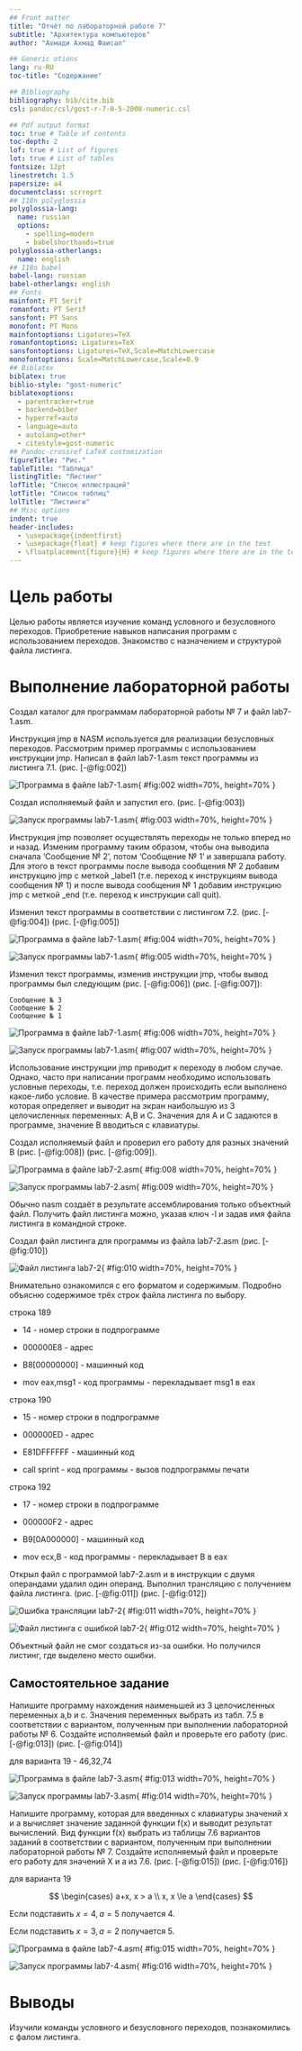 ```yaml
---
## Front matter
title: "Отчёт по лабораторной работе 7"
subtitle: "Архитектура компьютеров"
author: "Ахмади Ахмад Фаисал"

## Generic otions
lang: ru-RU
toc-title: "Содержание"

## Bibliography
bibliography: bib/cite.bib
csl: pandoc/csl/gost-r-7-0-5-2008-numeric.csl

## Pdf output format
toc: true # Table of contents
toc-depth: 2
lof: true # List of figures
lot: true # List of tables
fontsize: 12pt
linestretch: 1.5
papersize: a4
documentclass: scrreprt
## I18n polyglossia
polyglossia-lang:
  name: russian
  options:
	- spelling=modern
	- babelshorthands=true
polyglossia-otherlangs:
  name: english
## I18n babel
babel-lang: russian
babel-otherlangs: english
## Fonts
mainfont: PT Serif
romanfont: PT Serif
sansfont: PT Sans
monofont: PT Mono
mainfontoptions: Ligatures=TeX
romanfontoptions: Ligatures=TeX
sansfontoptions: Ligatures=TeX,Scale=MatchLowercase
monofontoptions: Scale=MatchLowercase,Scale=0.9
## Biblatex
biblatex: true
biblio-style: "gost-numeric"
biblatexoptions:
  - parentracker=true
  - backend=biber
  - hyperref=auto
  - language=auto
  - autolang=other*
  - citestyle=gost-numeric
## Pandoc-crossref LaTeX customization
figureTitle: "Рис."
tableTitle: "Таблица"
listingTitle: "Листинг"
lofTitle: "Список иллюстраций"
lotTitle: "Список таблиц"
lolTitle: "Листинги"
## Misc options
indent: true
header-includes:
  - \usepackage{indentfirst}
  - \usepackage{float} # keep figures where there are in the text
  - \floatplacement{figure}{H} # keep figures where there are in the text
---
```


# Цель работы

Целью работы является изучение команд условного и безусловного переходов. Приобретение навыков написания программ с использованием переходов. Знакомство с назначением и структурой файла листинга.

# Выполнение лабораторной работы

Создал каталог для программам лабораторной работы № 7 и файл lab7-1.asm.

Инструкция jmp в NASM используется для реализации безусловных переходов. Рассмотрим пример программы с использованием инструкции jmp.
Написал в файл lab7-1.asm текст программы из листинга 7.1. (рис. [-@fig:002])

![Программа в файле lab7-1.asm](image/02.png){ #fig:002 width=70%, height=70% }

Создал исполняемый файл и запустил его. (рис. [-@fig:003])

![Запуск программы lab7-1.asm](image/03.png){ #fig:003 width=70%, height=70% }

Инструкция jmp позволяет осуществлять переходы не только вперед но и назад. 
Изменим программу таким образом, чтобы она выводила сначала ‘Сообщение № 2’, потом ‘Сообщение № 1’ и завершала работу. 
Для этого в текст программы после вывода сообщения № 2 добавим инструкцию jmp с меткой _label1 (т.е. переход к инструкциям вывода сообщения № 1) и после вывода сообщения № 1 добавим инструкцию jmp с меткой _end 
(т.е. переход к инструкции call quit). 

Изменил текст программы в соответствии с листингом 7.2. (рис. [-@fig:004]) (рис. [-@fig:005])

![Программа в файле lab7-1.asm](image/04.png){ #fig:004 width=70%, height=70% }

![Запуск программы lab7-1.asm](image/05.png){ #fig:005 width=70%, height=70% }

Изменил текст программы, изменив инструкции jmp, чтобы вывод программы был следующим (рис. [-@fig:006]) (рис. [-@fig:007]):
```
Сообщение № 3
Сообщение № 2
Сообщение № 1
```

![Программа в файле lab7-1.asm](image/06.png){ #fig:006 width=70%, height=70% }

![Запуск программы lab7-1.asm](image/07.png){ #fig:007 width=70%, height=70% }

Использование инструкции jmp приводит к переходу в любом случае. 
Однако, часто при написании программ необходимо использовать условные переходы, 
т.е. переход должен происходить если выполнено какое-либо условие. 
В качестве примера рассмотрим программу, которая определяет и выводит на экран наибольшую из 3 целочисленных переменных: A,B и C. 
Значения для A и C задаются в программе, значение B вводиться с клавиатуры. 

Создал исполняемый файл и проверил его работу для разных значений B (рис. [-@fig:008]) (рис. [-@fig:009]).

![Программа в файле lab7-2.asm](image/08.png){ #fig:008 width=70%, height=70% }

![Запуск программы lab7-2.asm](image/09.png){ #fig:009 width=70%, height=70% }

Обычно nasm создаёт в результате ассемблирования только объектный файл. 
Получить файл листинга можно, указав ключ -l и задав имя файла листинга в командной строке. 

Создал файл листинга для программы из файла lab7-2.asm (рис. [-@fig:010])

![Файл листинга lab7-2](image/10.png){ #fig:010 width=70%, height=70% }

Внимательно ознакомился с его форматом и содержимым. 
Подробно объясню содержимое трёх строк файла листинга по выбору.

строка 189

- 14 - номер строки в подпрограмме

- 000000E8 - адрес

- B8[00000000]  - машинный код

- mov eax,msg1 - код программы - перекладывает msg1 в eax 

строка 190

- 15 - номер строки в подпрограмме

- 000000ED - адрес

- E81DFFFFFF - машинный код

- call sprint - код программы - вызов подпрограммы печати

строка 192

- 17 - номер строки в подпрограмме

- 000000F2 - адрес

- B9[0A000000] - машинный код

- mov ecx,B - код программы - перекладывает B в eax 

Открыл файл с программой lab7-2.asm и в инструкции с двумя операндами удалил один операнд. 
Выполнил трансляцию с получением файла листинга. (рис. [-@fig:011]) (рис. [-@fig:012])

![Ошибка трансляции lab7-2](image/11.png){ #fig:011 width=70%, height=70% }

![Файл листинга с ошибкой lab7-2](image/12.png){ #fig:012 width=70%, height=70% }

Объектный файл не смог создаться из-за ошибки. Но получился листинг, где выделено место ошибки.

## Самостоятельное задание

Напишите программу нахождения наименьшей из 3 целочисленных переменных a,b и c. 
Значения переменных выбрать из табл. 7.5 в соответствии с вариантом, полученным при выполнении лабораторной работы № 6.
Создайте исполняемый файл и проверьте его работу (рис. [-@fig:013]) (рис. [-@fig:014])

для варианта 19 - 46,32,74

![Программа в файле lab7-3.asm](image/13.png){ #fig:013 width=70%, height=70% }

![Запуск программы lab7-3.asm](image/14.png){ #fig:014 width=70%, height=70% }

Напишите программу, которая для введенных с клавиатуры значений x и a вычисляет значение заданной функции f(x) и выводит результат вычислений. 
Вид функции f(x) выбрать из таблицы 7.6 вариантов заданий в соответствии с вариантом, полученным при выполнении лабораторной работы № 7. 
Создайте исполняемый файл и проверьте его работу для значений X и a из 7.6. (рис. [-@fig:015]) (рис. [-@fig:016])

для варианта 19

$$
 \begin{cases}
	a+x, x > a
	\\   
	x, x \le a
 \end{cases}
$$

Если подставить $x=4, a=5$ получается $4$.

Если подставить $x=3, a=2$ получается $5$.

![Программа в файле lab7-4.asm](image/15.png){ #fig:015 width=70%, height=70% }

![Запуск программы lab7-4.asm](image/16.png){ #fig:016 width=70%, height=70% }

# Выводы

Изучили команды условного и безусловного переходов, познакомились с фалом листинга.